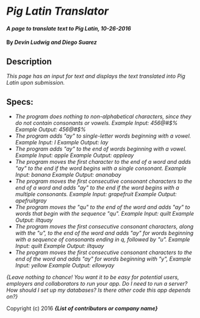 # _Pig Latin Translator_

#### _A page to translate text to Pig Latin, 10-26-2016_

#### By _**Devin Ludwig and Diego Suarez**_

## Description

_This page has an input for text and displays the text translated into Pig Latin upon submission._

## Specs:

* _The program does nothing to non-alphabetical characters, since they do not contain consonants or vowels.
  Example Input: 456@#$%
  Example Output: 456@#$%_
* _The program adds "ay" to single-letter words beginning with a vowel.
Example Input: I
Example Output: Iay_
* _The program adds "ay" to the end of words beginning with a vowel.
Example Input: apple
Example Output: appleay_
* _The program moves the first character to the end of a word and adds "ay" to the end if the word begins with a single consonant.
Example Input: banana
Example Output: ananabay_
* _The program moves the first consecutive consonant characters to the end of a word and adds "ay" to the end if the word begins with a multiple consonants.
Example Input: grapefruit
Example Output: apefruitgray_
* _The program moves the "qu" to the end of the word and adds "ay" to words that begin with the sequence "qu".
Example Input: quilt
Example Output: iltquay_
* _The program moves the first consecutive consonant characters, along with the "u", to the end of the word and adds "ay" for words beginning with a sequence of consonants ending in q, followed by "u".
Example Input: quilt
Example Output: iltquay_
* _The program moves the first consecutive consonant characters to the end of the word and adds "ay" for words beginning with "y",
Example Input: yellow
Example Output: ellowyay_



_{Leave nothing to chance! You want it to be easy for potential users, employers and collaborators to run your app. Do I need to run a server? How should I set up my databases? Is there other code this app depends on?}_


Copyright (c) 2016 **_{List of contributors or company name}_**
